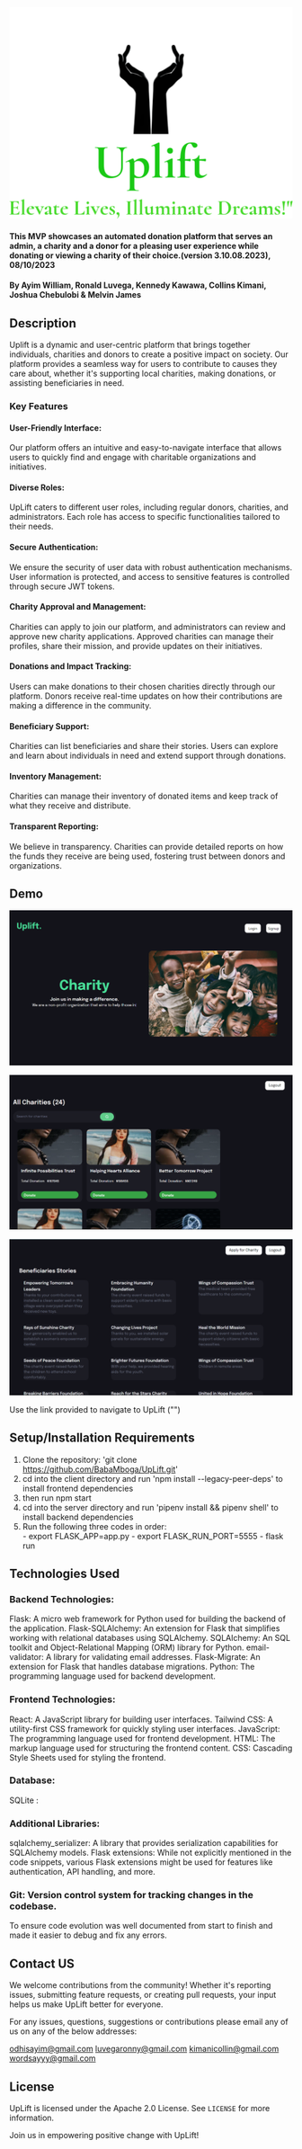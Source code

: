 ![My Image](/resources/logo.png)



#### This MVP showcases an automated donation platform that serves an admin, a charity and a donor for a pleasing user experience while donating or viewing a charity of their choice.(version 3.10.08.2023), 08/10/2023


#### By **Ayim William, Ronald Luvega, Kennedy Kawawa, Collins Kimani, Joshua Chebulobi & Melvin James**

## Description
Uplift is a dynamic and user-centric platform that brings together individuals, charities and donors to create a positive impact on society. Our platform provides a seamless way for users to contribute to causes they care about, whether it's supporting local charities, making donations, or assisting beneficiaries in need.


### Key Features

#### User-Friendly Interface: 
Our platform offers an intuitive and easy-to-navigate interface that allows users to quickly find and engage with charitable organizations and initiatives.

#### Diverse Roles: 
UpLift caters to different user roles, including regular donors, charities, and administrators. Each role has access to specific functionalities tailored to their needs.

#### Secure Authentication:
We ensure the security of user data with robust authentication mechanisms. User information is protected, and access to sensitive features is controlled through secure JWT tokens.

#### Charity Approval and Management: 
Charities can apply to join our platform, and administrators can review and approve new charity applications. Approved charities can manage their profiles, share their mission, and provide updates on their initiatives.

#### Donations and Impact Tracking: 
Users can make donations to their chosen charities directly through our platform. Donors receive real-time updates on how their contributions are making a difference in the community.

#### Beneficiary Support: 
Charities can list beneficiaries and share their stories. Users can explore and learn about individuals in need and extend support through donations.

#### Inventory Management: 
Charities can manage their inventory of donated items and keep track of what they receive and distribute.

#### Transparent Reporting: 
We believe in transparency. Charities can provide detailed reports on how the funds they receive are being used, fostering trust between donors and organizations.

## Demo

![My Image](/resources/Screenshot-2023-08-10-1.png)

![My Image](/resources/Screenshot-2023-08-10-2.png)

![My Image](/resources/Screenshot-2023-08-10-3.png)

Use the link provided to navigate to UpLift ("")

## Setup/Installation Requirements

1. Clone the repository: 'git clone https://github.com/BabaMboga/UpLift.git'
2. cd into the client directory and run 'npm install --legacy-peer-deps' to install frontend dependencies
3. then run npm start 
4. cd into the server directory and run 'pipenv install && pipenv shell' to install backend dependencies
5. Run the following three codes in order:  
        - export FLASK_APP=app.py
        - export FLASK_RUN_PORT=5555
        - flask run

## Technologies Used

### Backend Technologies:

Flask: A micro web framework for Python used for building the backend of the application.
Flask-SQLAlchemy: An extension for Flask that simplifies working with relational databases using SQLAlchemy.
SQLAlchemy: An SQL toolkit and Object-Relational Mapping (ORM) library for Python.
email-validator: A library for validating email addresses.
Flask-Migrate: An extension for Flask that handles database migrations.
Python: The programming language used for backend development.

### Frontend Technologies:

React: A JavaScript library for building user interfaces.
Tailwind CSS: A utility-first CSS framework for quickly styling user interfaces.
JavaScript: The programming language used for frontend development.
HTML: The markup language used for structuring the frontend content.
CSS: Cascading Style Sheets used for styling the frontend.

### Database:

SQLite : 

### Additional Libraries:

sqlalchemy_serializer: A library that provides serialization capabilities for SQLAlchemy models.
Flask extensions: While not explicitly mentioned in the code snippets, various Flask extensions might be used for features like authentication, API handling, and more.

### Git: Version control system for tracking changes in the codebase.

To ensure code evolution was well documented from start to finish and made it easier to debug and fix any errors.

## Contact US
We welcome contributions from the community! Whether it's reporting issues, submitting feature requests, or creating pull requests, your input helps us make UpLift better for everyone.

For any issues, questions, suggestions or contributions please email any of us on any of the below addresses:

odhisayim@gmail.com
luvegaronny@gmail.com
kimanicollin@gmail.com
wordsayyy@gmail.com

## License

UpLift is licensed under the Apache 2.0 License. See `LICENSE` for more information.
 
Join us in empowering positive change with UpLift!